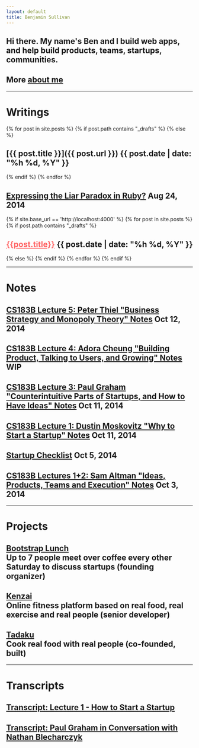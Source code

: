 ```yaml
---
layout: default
title: Benjamin Sullivan
---
```


<h2>Hi there. My name's Ben <span class="lowkey">and I build web apps, and help build products, teams, startups, communities.</span></h2>
<h2 class="lowkey">More <a href="/about-me">about me</a></h2>

---

# Writings

{% for post in site.posts %}
{% if post.path contains "_drafts" %}
{% else %}
## [{{ post.title }}]({{ post.url }}) <span class="lowkey">{{ post.date | date: "%h %d, %Y" }}</span>
{% endif %}
{% endfor %}

## [Expressing the Liar Paradox in Ruby?](/expressing-the-liar-paradox-in-ruby) <span class="lowkey">Aug 24, 2014</span>

{% if site.base_url == 'http://localhost:4000' %}
{% for post in site.posts %}
{% if post.path contains "_drafts" %}
## <a href="{{ post.url }}" style="color:#f66">{{post.title}}</a> <span class="lowkey">{{ post.date | date: "%h %d, %Y" }}</span>
{% else %}
{% endif %}
{% endfor %}
{% endif %}


---

# Notes

## [CS183B Lecture 5: Peter Thiel "Business Strategy and Monopoly Theory" Notes](/notes/cs183b-lecture-5-peter-thiel-business-strategy-and-monopoly-theory/) <span class="lowkey">Oct 12, 2014</span>

## [CS183B Lecture 4: Adora Cheung "Building Product, Talking to Users, and Growing" Notes](/notes/cs183b-lecture-4-adora-cheung-building-product-talking-to-users-and-growing/) <span class="lowkey">WIP</span>

## [CS183B Lecture 3: Paul Graham "Counterintuitive Parts of Startups, and How to Have Ideas" Notes](/notes/cs183b-lecture-3-paul-graham-counterintuitive-parts-of-startups-and-how-to-have-ideas/) <span class="lowkey">Oct 11, 2014</span>

## [CS183B Lecture 1: Dustin Moskovitz "Why to Start a Startup" Notes](/notes/cs183b-lecture-1-dustin-moskovitz-why-to-start-a-startup/) <span class="lowkey">Oct 11, 2014</span>

## [Startup Checklist](/notes/startup-checklist/) <span class="lowkey">Oct 5, 2014</span>

## [CS183B Lectures 1+2: Sam Altman "Ideas, Products, Teams and Execution" Notes](/notes/sam-altman-ideas-products-teams-and-execution-highlights/) <span class="lowkey">Oct 3, 2014</span>

---

# Projects

<h2>
  <a href="http://www.meetup.com/tokyo-startup-circle/" target="_blank">Bootstrap Lunch</a>
  <br/>
  <span class="lowkey">Up to 7 people meet over coffee every other Saturday to discuss startups (founding organizer)</span>
</h2>

<h2>
  <a href="https://kenzai.me" target="_blank">Kenzai</a>
  <br/>
  <span class="lowkey">Online fitness platform based on real food, real exercise and real people (senior developer)</span>
</h2>

<h2>
  <a href="https://www.tadaku.com" target="_blank">Tadaku</a>
  <br/>
  <span class="lowkey">Cook real food with real people (co-founded, built)</span>
</h2>

---

# Transcripts

## [Transcript: Lecture 1 - How to Start a Startup](/2014/09/25/transcript-lecture-1-how-to-start-a-startup/)

## [Transcript: Paul Graham in Conversation with Nathan Blecharczyk](/transcript-paul-graham-in-conversation-with-nathan-blecharczyk)

